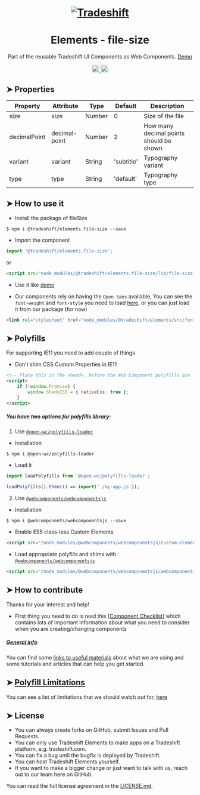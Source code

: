 <h1 align="center">
    <a href="https://tradeshift.com/">
      <img alt="Tradeshift" src="https://tradeshift.com/wp-content/themes/Tradeshift/img/brand/logo-black.png"/>
    </a>
</h1>

<h1 align="center">Elements - file-size</h1>

<p align="center">
  Part of the reusable Tradeshift UI Components as Web Components.
    <a href="https://tradeshift.github.io/elements/?path=/story/ts-file-size--default">
      Demo
    </a>
</p>

<p align="center">
    <a href="https://www.npmjs.com/package/@tradeshift/elements.file-size">
      <img alt="NPM Version" src="https://badgen.net/npm/v/@tradeshift/elements.file-size" height="20"/>
    </a>
    <a href="https://npmcharts.com/compare/@tradeshift/elements.file-size?minimal=true">
      <img alt="Downloads per month" src="https://badgen.net/npm/dm/@tradeshift/elements.file-size" height="20"/>
    </a>
</p>

<style>
  table {
        width:100%;
  }
</style>

## ➤ Properties

| Property     | Attribute     | Type   | Default    | Description                             |
| ------------ | ------------- | ------ | ---------- | --------------------------------------- |
| size         | size          | Number | 0          | Size of the file                        |
| decimalPoint | decimal-point | Number | 2          | How many decimal points should be shown |
| variant      | variant       | String | 'subtitle' | Typography variant                      |
| type         | type          | String | 'default'  | Typography type                         |

## ➤ How to use it

- Install the package of fileSize

```shell
$ npm i @tradeshift/elements.file-size --save
```

- Import the component

```js
import '@tradeshift/elements.file-size';
```

or

```html
<script src="node_modules/@tradeshift/elements.file-size/lib/file-size.umd.js"></script>
```

- Use it like [demo]("https://tradeshift.github.io/elements/?path=/story/ts-file-size--default")

- Our components rely on having the `Open Sans` available, You can see the `font-weight` and `font-style` you need to load [here](https://github.com/Tradeshift/elements/blob/master/packages/core/src/fonts.css), or you can just load it from our package (for now)

```html
<link rel="stylesheet" href="node_modules/@tradeshift/elements/src/fonts.css" />
```

## ➤ Polyfills

For supporting IE11 you need to add couple of things

- Don't shim CSS Custom Properties in IE11

```html
<!-- Place this in the <head>, before the Web Component polyfills are loaded -->
<script>
	if (!window.Promise) {
		window.ShadyCSS = { nativeCss: true };
	}
</script>
```

##### You have two options for polyfills library:

1. Use [`@open-wc/polyfills-loader`](https://github.com/open-wc/open-wc/tree/master/packages/polyfills-loader)

- Installation

```shell
$ npm i @open-wc/polyfills-loader
```

- Load it

```js
import loadPolyfills from '@open-wc/polyfills-loader';

loadPolyfills().then(() => import('./my-app.js'));
```

2. Use [`@webcomponents/webcomponentsjs`](https://github.com/webcomponents/polyfills/tree/master/packages/webcomponentsjs)

- Installation

```hell
$ npm i @webcomponents/webcomponentsjs --save
```

- Enable ES5 class-less Custom Elements

```html
<script src="/node_modules/@webcomponents/webcomponentsjs/custom-elements-es5-adapter.js"></script>
```

- Load appropriate polyfills and shims with [`@webcomponents/webcomponentsjs`](https://github.com/webcomponents/webcomponentsjs)

```html
<script src="/node_modules/@webcomponents/webcomponentsjs/webcomponents-loader.js" defer></script>
```

## ➤ How to contribute

Thanks for your interest and help!

- First thing you need to do is read this [[Component Checklist](https://github.com/Tradeshift/elements/wiki/Component-checklist)] which contains lots of important information about what you need to consider when you are creating/changing components

##### [General info](https://github.com/Tradeshift/elements/wiki/Useful-materials-starter)

You can find some [links to useful materials](https://github.com/Tradeshift/elements/wiki/Useful-materials-starter) about what we are using and some tutorials and articles that can help you get started.

## ➤ [Polyfill Limitations](https://github.com/Tradeshift/elements/wiki/Polyfill-Limitations)

You can see a list of limitations that we should watch out for, [here](https://github.com/Tradeshift/elements/wiki/Polyfill-Limitations)

## ➤ License

- You can always create forks on GitHub, submit Issues and Pull Requests.
- You can only use Tradeshift Elements to make apps on a Tradeshift platform, e.g. tradeshift.com.
- You can fix a bug until the bugfix is deployed by Tradeshift.
- You can host Tradeshift Elements yourself.
- If you want to make a bigger change or just want to talk with us, reach out to our team here on GitHub.

You can read the full license agreement in the [LICENSE.md](https://github.com/Tradeshift/elements/blob/master/LICENSE.md).

